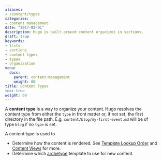 ```yaml
---
aliases:
- /content/types
categories:
- content management
date: "2017-02-01"
description: Hugo is built around content organized in sections.
draft: true
keywords:
- lists
- sections
- content types
- types
- organization
menu:
  docs:
    parent: content-management
    weight: 60
title: Content Types
toc: true
weight: 60
---
```


A **content type** is a way to organize your content. Hugo resolves the content type from either the `type` in front matter or, if not set, the first directory in the file path. E.g. `content/blog/my-first-event.md` will be of type `blog` if no `type` is set.

A content type is used to

- Determine how the content is rendered. See [Template Lookup Order](/templates/lookup-order/) and [Content Views](https://gohugo.io/templates/views) for more.
- Determine which [archetype](/content-management/archetypes/) template to use for new content.
